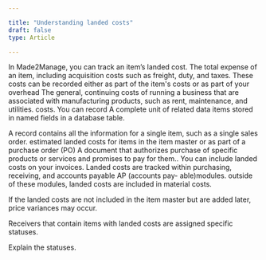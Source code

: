 ```yaml
---

title: "Understanding landed costs"
draft: false
type: Article

---
```


In Made2Manage, you can track an item’s landed cost. The total expense of an item, including acquisition costs such as freight, duty, and taxes. These costs can be recorded either as part of the item's costs or as part of your overhead The general, continuing costs of running a business that are associated with manufacturing products, such as rent, maintenance, and utilities. costs. You can record A complete unit of related data items stored in named fields in a database table. 

A record contains all the information for a single item, such as a single sales order. estimated landed costs for items in the item master or as part of a purchase order (PO) A document that authorizes purchase of specific products or services and promises to pay for them.. You can include landed costs on your invoices.
Landed costs are tracked within purchasing, receiving, and accounts payable AP (accounts pay- able)modules. outside of these modules, landed costs are included in material costs. 


If the landed costs are  not included in the item master but are added later, price variances may occur.

Receivers that contain items with landed costs are assigned specific statuses. 

Explain the statuses.

​